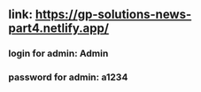 ## link: https://gp-solutions-news-part4.netlify.app/

### login for admin: Admin

### password for admin: a1234
